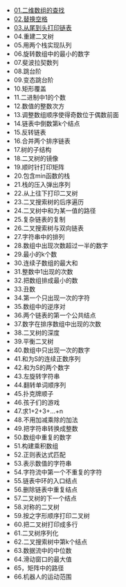 - [01.二维数组的查找 ](https://github.com/huilizhou/Leetcode-pyhton/blob/master/SwordRefersToOffer/01.Find.py)
- [02.替换空格](https://github.com/huilizhou/Leetcode-pyhton/blob/master/SwordRefersToOffer/02.replaceSpace.py)
- [03.从尾到头打印链表](https://github.com/huilizhou/Leetcode-pyhton/blob/master/SwordRefersToOffer/03.printListFromTailToHead.py)
- 04.重建二叉树
- 05.用两个栈实现队列
- 06.旋转数组中的最小的数字
- 07.斐波拉契数列
- 08.跳台阶
- 09.变态跳台阶
- 10.矩形覆盖
- 11.二进制中1的个数
- 12.数值的整数次方
- 13.调整数组顺序使得奇数位于偶数前面
- 14.链表中倒数第k个结点
- 15.反转链表
- 16.合并两个排序链表
- 17.树的子结构
- 18.二叉树的镜像
- 19.顺时针打印矩阵
- 20.包含min函数的栈
- 21.栈的压入弹出序列
- 22.从上往下打印二叉树
- 23.二叉搜索树的后序遍历
- 24.二叉树中和为某一值的路径
- 25.复杂链表的复制
- 26.二叉搜索树与双向链表
- 27.字符串中的排列
- 28.数组中出现次数超过一半的数字
- 29.最小的k个数
- 30.连续子数组的最大和
- 31.整数中1出现的次数
- 32.把数组排成最小的数
- 33.丑数
- 34.第一个只出现一次的字符
- 35.数组中的逆序对
- 36.两个链表的第一个公共结点
- 37.数字在排序数组中出现的次数
- 38.二叉树的深度
- 39.平衡二叉树
- 40.数组中只出现一次的数字
- 41.和为S的连续正数序列
- 42.和为S的两个数字
- 43.左旋转字符串
- 44.翻转单词顺序列
- 45.扑克牌顺子
- 46.孩子们的游戏
- 47.求1+2+3+...+n
- 48.不用加减乘除的加法
- 49.把字符串转换成整数
- 50.数组中重复的数字
- 51.构建乘积数组
- 52.正则表达式匹配
- 53.表示数值的字符串
- 54.字符流中第一个不重复的字符
- 55.链表中环的入口结点
- 56.删除链表中重复结点
- 57.二叉树的下一个结点
- 58.对称的二叉树
- 59.按之字形顺序打印二叉树
- 60.把二叉树打印成多行
- 61.二叉树序列化
- 62.二叉搜索树中第k个结点
- 63.数据流中的中位数
- 64.滑动窗口的最大值
- 65，矩阵中的路径
- 66.机器人的运动范围















